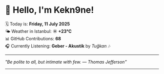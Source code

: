 # 👋 Hello, I'm Kekn9ne!

🗓️ Today is: **Friday, 11 July 2025**  
🌤️ Weather in Istanbul: **☀️   +23°C**  
📊 GitHub Contributions: **68**  
🎧 Currently Listening: **Geber - Akustik** by *Tuğkan* 🎶

---

_"Be polite to all, but intimate with few. — *Thomas Jefferson*"_

---
